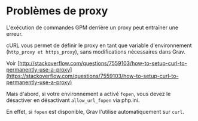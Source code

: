 <h1 class="rem">Problèmes de proxy</h1>

L'exécution de commandes GPM derrière un proxy peut entraîner une erreur.

cURL vous permet de définir le proxy en tant que variable d'environnement (`http_proxy et https_proxy`), sans modifications nécessaires dans Grav.

Voir [http://stackoverflow.com/questions/7559103/how-to-setup-curl-to-permanently-use-a-proxy](https://stackoverflow.com/questions/7559103/how-to-setup-curl-to-permanently-use-a-proxy)

Mais d'abord, si votre environnement a activé `fopen`, vous devez le désactiver en désactivant `allow_url_fopen` via php.ini.

En effet, si `fopen` est disponible, Grav l'utilise automatiquement sur `curl`.

